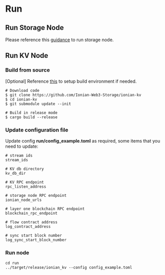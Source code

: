 # Run

## Run Storage Node
Please reference this [guidance](https://github.com/Ionian-Web3-Storage/ionian-rust/blob/main/doc/run.md) to run storage node.

## Run KV Node

### Build from source
[Optional] Reference [this](https://github.com/Ionian-Web3-Storage/ionian-rust/blob/main/doc/install.md#install-rust) to setup build environment if needed.

```shell
# Download code
$ git clone https://github.com/Ionian-Web3-Storage/ionian-kv
$ cd ionian-kv
$ git submodule update --init

# Build in release mode
$ cargo build --release
```

### Update configuration file
Update config **run/config_example.toml** as required, some items that you need to update:

```shell
# stream ids
stream_ids

# KV db directory
kv_db_dir

# KV RPC endpoint
rpc_listen_address

# storage node RPC endpoint
ionian_node_urls

# layer one blockchain RPC endpoint
blockchain_rpc_endpoint

# flow contract address
log_contract_address

# sync start block number
log_sync_start_block_number
```

### Run node
```shell
cd run
../target/release/ionian_kv --config config_example.toml
```